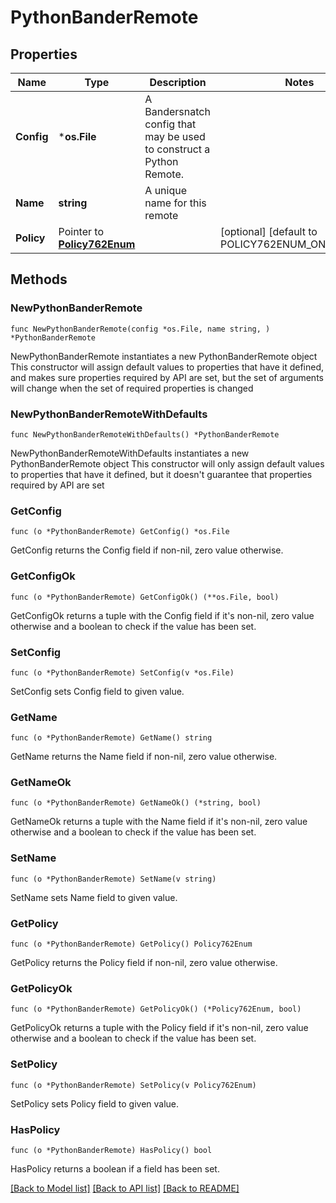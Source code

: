 # PythonBanderRemote

## Properties

Name | Type | Description | Notes
------------ | ------------- | ------------- | -------------
**Config** | ***os.File** | A Bandersnatch config that may be used to construct a Python Remote. | 
**Name** | **string** | A unique name for this remote | 
**Policy** | Pointer to [**Policy762Enum**](Policy762Enum.md) |  | [optional] [default to POLICY762ENUM_ON_DEMAND]

## Methods

### NewPythonBanderRemote

`func NewPythonBanderRemote(config *os.File, name string, ) *PythonBanderRemote`

NewPythonBanderRemote instantiates a new PythonBanderRemote object
This constructor will assign default values to properties that have it defined,
and makes sure properties required by API are set, but the set of arguments
will change when the set of required properties is changed

### NewPythonBanderRemoteWithDefaults

`func NewPythonBanderRemoteWithDefaults() *PythonBanderRemote`

NewPythonBanderRemoteWithDefaults instantiates a new PythonBanderRemote object
This constructor will only assign default values to properties that have it defined,
but it doesn't guarantee that properties required by API are set

### GetConfig

`func (o *PythonBanderRemote) GetConfig() *os.File`

GetConfig returns the Config field if non-nil, zero value otherwise.

### GetConfigOk

`func (o *PythonBanderRemote) GetConfigOk() (**os.File, bool)`

GetConfigOk returns a tuple with the Config field if it's non-nil, zero value otherwise
and a boolean to check if the value has been set.

### SetConfig

`func (o *PythonBanderRemote) SetConfig(v *os.File)`

SetConfig sets Config field to given value.


### GetName

`func (o *PythonBanderRemote) GetName() string`

GetName returns the Name field if non-nil, zero value otherwise.

### GetNameOk

`func (o *PythonBanderRemote) GetNameOk() (*string, bool)`

GetNameOk returns a tuple with the Name field if it's non-nil, zero value otherwise
and a boolean to check if the value has been set.

### SetName

`func (o *PythonBanderRemote) SetName(v string)`

SetName sets Name field to given value.


### GetPolicy

`func (o *PythonBanderRemote) GetPolicy() Policy762Enum`

GetPolicy returns the Policy field if non-nil, zero value otherwise.

### GetPolicyOk

`func (o *PythonBanderRemote) GetPolicyOk() (*Policy762Enum, bool)`

GetPolicyOk returns a tuple with the Policy field if it's non-nil, zero value otherwise
and a boolean to check if the value has been set.

### SetPolicy

`func (o *PythonBanderRemote) SetPolicy(v Policy762Enum)`

SetPolicy sets Policy field to given value.

### HasPolicy

`func (o *PythonBanderRemote) HasPolicy() bool`

HasPolicy returns a boolean if a field has been set.


[[Back to Model list]](../README.md#documentation-for-models) [[Back to API list]](../README.md#documentation-for-api-endpoints) [[Back to README]](../README.md)


